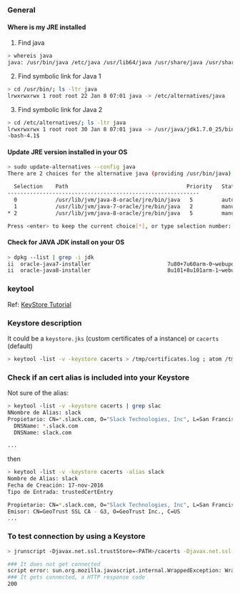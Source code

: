### General

#### Where is my JRE installed

1. Find java
```sh
> whereis java
java: /usr/bin/java /etc/java /usr/lib64/java /usr/share/java /usr/share/man/man1/java.1
```
2. Find symbolic link for Java 1
```sh
> cd /usr/bin/; ls -ltr java
lrwxrwxrwx 1 root root 22 Jan 8 07:01 java -> /etc/alternatives/java
```
3. Find symbolic link for Java 2
```sh
> cd /etc/alternatives/; ls -ltr java
lrwxrwxrwx 1 root root 30 Jan 8 07:01 java -> /usr/java/jdk1.7.0_25/bin/java
-bash-4.1$
```

#### Update JRE version installed in your OS

```sh
> sudo update-alternatives --config java
There are 2 choices for the alternative java (providing /usr/bin/java).

  Selection    Path                                     Priority   Status
------------------------------------------------------------
  0            /usr/lib/jvm/java-8-oracle/jre/bin/java   5         auto mode
  1            /usr/lib/jvm/java-7-oracle/jre/bin/java   2         manual mode
* 2            /usr/lib/jvm/java-8-oracle/jre/bin/java   5         manual mode

Press <enter> to keep the current choice[*], or type selection number:
```

#### Check for JAVA JDK install on your OS
```sh
> dpkg --list | grep -i jdk
ii  oracle-java7-installer                        7u80+7u60arm-0~webupd8~1                 all          Oracle Java(TM) Development Kit (JDK) 7
ii  oracle-java8-installer                        8u101+8u101arm-1~webupd8~2               all          Oracle Java(TM) Development Kit (JDK) 8

```

### keytool

Ref: [KeyStore Tutorial][]

### Keystore description

It could be a `keystore.jks` (custom certificates of a instance) or `cacerts` (default)
```sh
> keytool -list -v -keystore cacerts > /tmp/certificates.log ; atom /tmp/certificates.log
```

### Check if an cert alias is included into your Keystore

Not sure of the alias:
```sh
> keytool -list -v -keystore cacerts | grep slac
NNombre de Alias: slack
Propietario: CN=*.slack.com, O="Slack Technologies, Inc", L=San Francisco, ST=California, C=US
  DNSName: *.slack.com
  DNSName: slack.com

...
```
then
```sh
> keytool -list -v -keystore cacerts -alias slack
Nombre de Alias: slack
Fecha de Creación: 17-nov-2016
Tipo de Entrada: trustedCertEntry

Propietario: CN=*.slack.com, O="Slack Technologies, Inc", L=San Francisco, ST=California, C=US
Emisor: CN=GeoTrust SSL CA - G3, O=GeoTrust Inc., C=US
...
```

### To test connection by using a Keystore

```sh
> jrunscript -Djavax.net.ssl.trustStore=<PATH>/cacerts -Djavax.net.ssl.trustStorePassword=changeit -e "println(new java.net.URL(\"https://bitbucket.beescloud.com\").openConnection().getResponseCode())"

### It does not get connected
script error: sun.org.mozilla.javascript.internal.WrappedException: Wrapped javax.net.ssl.SSLHandshakeException: sun.security.validator.ValidatorException: PKIX path building failed: sun.security.provider.certpath.SunCertPathBuilderException: unable to find valid certification path to requested target (<string>1) in <string> at line number 1
### It gets connected, a HTTP response code
200 

```


[KeyStore Tutorial]:https://www.javacodegeeks.com/2014/07/java-keystore-tutorial.html
